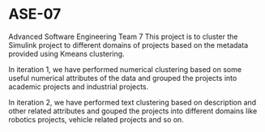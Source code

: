# ASE-07
Advanced Software Engineering Team 7
This project is to cluster the Simulink project to different domains of projects based on the metadata provided using Kmeans clustering.

In iteration 1, we have performed numerical clustering based on some useful numerical attributes of the data and grouped the projects into academic projects and industrial projects.

In iteration 2, we have performed text clustering based on description and other related attributes and gouped the projects into different domains like robotics projects, vehicle related projects and so on.
